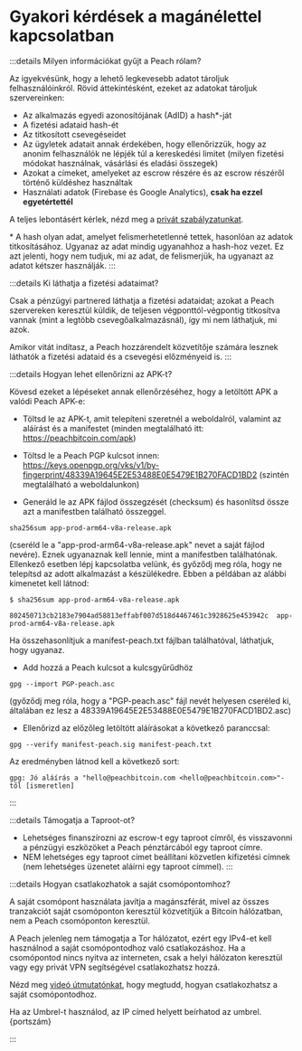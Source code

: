# Gyakori kérdések a magánélettel kapcsolatban

:::details Milyen információkat gyűjt a Peach rólam?

Az igyekvésünk, hogy a lehető legkevesebb adatot tároljuk felhasználóinkról. Rövid áttekintésként, ezeket az adatokat tároljuk szervereinken:

- Az alkalmazás egyedi azonosítójának (AdID) a hash\*-ját
- A fizetési adataid hash-ét
- Az titkosított csevegéseidet
- Az ügyletek adatait annak érdekében, hogy ellenőrizzük, hogy az anonim felhasználók ne lépjék túl a kereskedési limitet (milyen fizetési módokat használnak, vásárlási és eladási összegek)
- Azokat a címeket, amelyeket az escrow részére és az escrow részéről történő küldéshez használtak
- Használati adatok (Firebase és Google Analytics), **csak ha ezzel egyetértettél**

A teljes lebontásért kérlek, nézd meg a [privát szabályzatunkat](/privacy-policy/).

\* A hash olyan adat, amelyet felismerhetetlenné tettek, hasonlóan az adatok titkosításához. Ugyanaz az adat mindig ugyanahhoz a hash-hoz vezet. Ez azt jelenti, hogy nem tudjuk, mi az adat, de felismerjük, ha ugyanazt az adatot kétszer használják.
:::

:::details Ki láthatja a fizetési adataimat?

Csak a pénzügyi partnered láthatja a fizetési adataidat; azokat a Peach szervereken keresztül küldik, de teljesen végponttól-végpontig titkosítva vannak (mint a legtöbb csevegőalkalmazásnál), így mi nem láthatjuk, mi azok.

Amikor vitát indítasz, a Peach hozzárendelt közvetítője számára lesznek láthatók a fizetési adataid és a csevegési előzményeid is.
:::

:::details Hogyan lehet ellenőrizni az APK-t?

Kövesd ezeket a lépéseket annak ellenőrzéséhez, hogy a letöltött APK a valódi Peach APK-e:

- Töltsd le az APK-t, amit telepíteni szeretnél a weboldalról, valamint az aláírást és a manifestet (minden megtalálható itt: https://peachbitcoin.com/apk)

- Töltsd le a Peach PGP kulcsot innen: https://keys.openpgp.org/vks/v1/by-fingerprint/48339A19645E2E53488E0E5479E1B270FACD1BD2 (szintén megtalálható a weboldalunkon)

- Generáld le az APK fájlod összegzését (checksum) és hasonlítsd össze azt a manifestben található összeggel.

```
sha256sum app-prod-arm64-v8a-release.apk
```
(cseréld le a "app-prod-arm64-v8a-release.apk" nevet a saját fájlod nevére). Eznek ugyanaznak kell lennie, mint a manifestben találhatónak. Ellenkező esetben lépj kapcsolatba velünk, és győződj meg róla, hogy ne telepítsd az adott alkalmazást a készülékedre. Ebben a példában az alábbi kimenetet kell látnod:
```
$ sha256sum app-prod-arm64-v8a-release.apk

802450713cb2183e7904ad58813effabf007d518d4467461c3928625e453942c  app-prod-arm64-v8a-release.apk
```
Ha összehasonlítjuk a manifest-peach.txt fájlban találhatóval, láthatjuk, hogy ugyanaz.

- Add hozzá a Peach kulcsot a kulcsgyűrűdhöz
```
gpg --import PGP-peach.asc
```
(győződj meg róla, hogy a "PGP-peach.asc" fájl nevét helyesen cseréled ki, általában ez lesz a 48339A19645E2E53488E0E5479E1B270FACD1BD2.asc)

- Ellenőrizd az előzőleg letöltött aláírásokat a következő paranccsal:
```
gpg --verify manifest-peach.sig manifest-peach.txt
``` 
Az eredményben látnod kell a következő sort:
```
gpg: Jó aláírás a "hello@peachbitcoin.com <hello@peachbitcoin.com>"-től [ismeretlen]
```
:::

:::details Támogatja a Taproot-ot?

- Lehetséges finanszírozni az escrow-t egy taproot címről, és visszavonni a pénzügyi eszközöket a Peach pénztárcából egy taproot címre.
- NEM lehetséges egy taproot címet beállítani közvetlen kifizetési címnek (nem lehetséges üzenetet aláírni egy taproot címmel).
:::


:::details Hogyan csatlakozhatok a saját csomópontomhoz?

A saját csomópont használata javítja a magánszférát, mivel az összes tranzakciót saját csomóponton keresztül közvetítjük a Bitcoin hálózatban, nem a Peach csomóponton keresztül.

A Peach jelenleg nem támogatja a Tor hálózatot, ezért egy IPv4-et kell használnod a saját csomópontodhoz való csatlakozáshoz. Ha a csomópontod nincs nyitva az interneten, csak a helyi hálózaton keresztül vagy egy privát VPN segítségével csatlakozhatsz hozzá.

Nézd meg [videó útmutatónkat](https://www.youtube.com/watch?v=xtvq2i3mIYg), hogy megtudd, hogyan csatlakozhatsz a saját csomópontodhoz.

Ha az Umbrel-t használod, az IP címed helyett beírhatod az umbrel.{portszám}

:::
